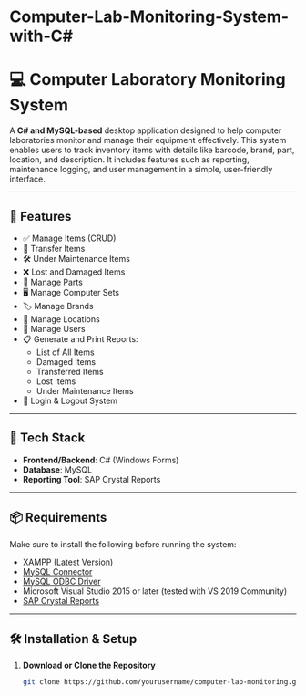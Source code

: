 # Computer-Lab-Monitoring-System-with-C#
# 💻 Computer Laboratory Monitoring System

A **C# and MySQL-based** desktop application designed to help computer laboratories monitor and manage their equipment effectively. This system enables users to track inventory items with details like barcode, brand, part, location, and description. It includes features such as reporting, maintenance logging, and user management in a simple, user-friendly interface.

---

## 🚀 Features

- ✅ Manage Items (CRUD)
- 🔄 Transfer Items
- 🛠️ Under Maintenance Items
- ❌ Lost and Damaged Items
- 🧩 Manage Parts
- 🖥️ Manage Computer Sets
- 🏷️ Manage Brands
- 📍 Manage Locations
- 👥 Manage Users
- 📋 Generate and Print Reports:
  - List of All Items
  - Damaged Items
  - Transferred Items
  - Lost Items
  - Under Maintenance Items
- 🔐 Login & Logout System

---

## 🧰 Tech Stack

- **Frontend/Backend**: C# (Windows Forms)
- **Database**: MySQL
- **Reporting Tool**: SAP Crystal Reports

---

## 📦 Requirements

Make sure to install the following before running the system:

- [XAMPP (Latest Version)](https://www.apachefriends.org/index.html)
- [MySQL Connector](https://dev.mysql.com/downloads/connector/net/)
- [MySQL ODBC Driver](https://dev.mysql.com/downloads/connector/odbc/)
- Microsoft Visual Studio 2015 or later (tested with VS 2019 Community)
- [SAP Crystal Reports](https://www.crystalreports.com/)

---

## 🛠️ Installation & Setup

1. **Download or Clone the Repository**
   ```bash
   git clone https://github.com/yourusername/computer-lab-monitoring.git

   ```

   
